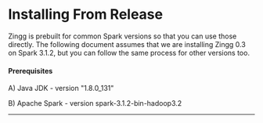 # Installing From Release

Zingg is prebuilt for common Spark versions so that you can use those directly. The following document assumes that we are installing Zingg 0.3 on Spark 3.1.2, but you can follow the same process for other versions too.

#### Prerequisites

A) Java JDK - version "1.8.0\_131"

B) Apache Spark - version spark-3.1.2-bin-hadoop3.2

****



####

